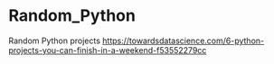 # Random_Python
Random Python projects
https://towardsdatascience.com/6-python-projects-you-can-finish-in-a-weekend-f53552279cc
